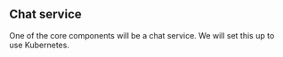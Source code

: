 ## Chat service

One of the core components will be a chat service. We will set this up to use Kubernetes.
